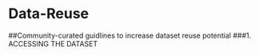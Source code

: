 # Data-Reuse
##Community-curated guidlines to increase dataset reuse potential
###1. ACCESSING THE DATASET
